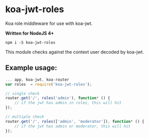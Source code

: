 # koa-jwt-roles
Koa role middleware for use with koa-jwt.

**Written for NodeJS 4+**

`npm i -S koa-jwt-roles`

This module checks against the context user decoded by koa-jwt.

## Example usage:
```js
... app, koa-jwt, koa-router
var roles  = require('koa-jwt-roles');

// single check
router.get('/', roles('admin'), function* () {
    // if the jwt has admin in roles, this will hit
});

// multiple check
router.get('/', roles(['admin', 'moderator']), function* () {
    // if the jwt has admin or moderator, this will hit
});
```
